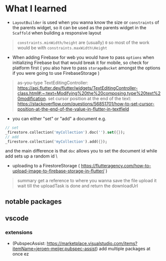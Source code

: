 # What I learned
- `LayoutBuilder` is used when you wanna know the size or `constraints` of the parents widget, so it can be used as the parents widget in the `Scaffold` when building a responsive layout
> `constraints.minWidth/height` are (usually) `0` so most of the work would be with `constraints.maxWidth\Height`
- When adding Firebase for web you would have to pass `options` when initializing Firebase but that would break it for mobile, so check for platform first ( you also have to pass `storageBucket` amongst the options if you were going to use FirebaseStorage )
> as-you-type TextEditingController: https://api.flutter.dev/flutter/widgets/TextEditingController-class.html#:~:text=Modifying%20the%20composing,type%20text%20modification. 
> set cursor position at the end of the text: https://stackoverflow.com/questions/56851701/how-to-set-cursor-position-at-the-end-of-the-value-in-flutter-in-textfield
- you can either "set" or "add" a document e.g.
```dart
// set
_firestore.collection('myCollection').doc('').set({}); 
// add
_firestore.collection('myCollection').add({}); 

```
and the main difference is that `doc` allows you to set the document id while add sets up a random id \\
- uploading to a FirestoreStorage ( https://flutteragency.com/how-to-upload-image-to-firebase-storage-in-flutter/ )
> summary
> get a reference to where you wanna save the file
> upload it
> wait till the uploadTask is done and return the downloadUrl


## notable packages

## vscode
### extensions
- (PubspecAssist: https://marketplace.visualstudio.com/items?itemName=jeroen-meijer.pubspec-assist) add multiple packages at once ez 
 
